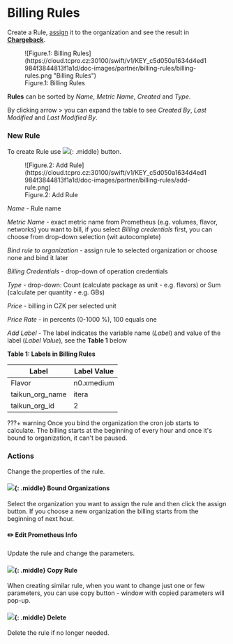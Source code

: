 
# **Billing Rules**

Create a Rule, [assign](../organizations#actions) it to the organization and see the result in [**Chargeback**](../chargeback).

<figure markdown>
  ![Figure.1: Billing Rules](https://cloud.tcpro.cz:30100/swift/v1/KEY_c5d050a1634d4ed1984f3844813f1a1d/doc-images/partner/billing-rules/billing-rules.png "Billing Rules")
  <figcaption> Figure.1: Billing Rules </figcaption>
</figure>

**Rules** can be sorted by *Name*, *Metric Name*, *Created* and *Type*.

By clicking arrow > you can expand the table to see *Created By*, *Last Modified* and *Last Modified By*.

### New Rule

To create Rule use ![](https://cloud.tcpro.cz:30100/swift/v1/KEY_c5d050a1634d4ed1984f3844813f1a1d/doc-images/partner/billing-rules/add-rule-btn.png){: .middle} button.

<figure markdown>
  ![Figure.2: Add Rule](https://cloud.tcpro.cz:30100/swift/v1/KEY_c5d050a1634d4ed1984f3844813f1a1d/doc-images/partner/billing-rules/add-rule.png)
  <figcaption> Figure.2: Add Rule </figcaption>
</figure>

*Name* - Rule name

*Metric Name* - exact metric name from Prometheus (e.g. volumes, flavor, networks) you want to bill, if you select *Billing credentials* first, you can choose from drop-down selection (wit autocomplete)

*Bind rule to organization* - assign rule to selected organization or choose none and bind it later

*Billing Credentials* - drop-down of operation credentials

*Type* - drop-down: Count (calculate package as unit - e.g. flavors) or Sum (calculate per quantity - e.g. GBs)

*Price* - billing in CZK per selected unit

*Price Rate* - in percents (0-1000 %), 100 equals one

*Add Label* - The label indicates the variable name (*Label*) and value of the label (*Label Value*), see the **Table 1** below

**Table 1: Labels in Billing Rules**

| Label             | Label Value |
| ----------------- | ----------- |
| Flavor            | n0.xmedium  |
| taikun\_org\_name | itera       |
| taikun\_org\_id   | 2           |

???+ warning
    Once you bind the organization the cron job starts to calculate. The billing starts at the beginning of every hour and once it's bound to organization, it can't be paused.


### Actions

Change the properties of the rule.

#### ![](https://cloud.tcpro.cz:30100/swift/v1/KEY_c5d050a1634d4ed1984f3844813f1a1d/doc-images/partner/billing-rules/panelak.png){: .middle} Bound Organizations

Select the organization you want to assign the rule and then click the assign button. If you choose a new organization the billing starts from the beginning of next hour.


#### :pencil2:  Edit Prometheus Info

Update the rule and change the parameters.


#### ![](https://cloud.tcpro.cz:30100/swift/v1/KEY_c5d050a1634d4ed1984f3844813f1a1d/doc-images/icons/copy.png){: .middle} Copy Rule

When creating similar rule, when you want to change just one or few parameters, you can use copy button - window with copied parameters will pop-up.


#### ![](https://cloud.tcpro.cz:30100/swift/v1/KEY_c5d050a1634d4ed1984f3844813f1a1d/doc-images/icons/delete.png){: .middle} Delete

Delete the rule if no longer needed.
